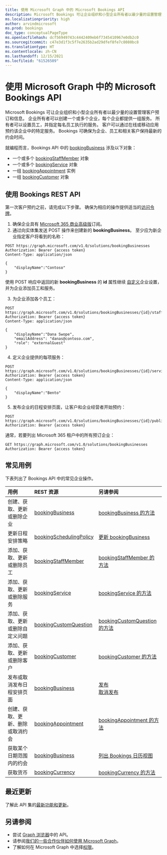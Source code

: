 ```yaml
---
title: 使用 Microsoft Graph 中的 Microsoft Bookings API
description: Microsoft Bookings 可让企业组织和小型企业所有者以最少量的设置管理客户预订和信息。
ms.localizationpriority: high
author: arvindmicrosoft
ms.prod: bookings
doc_type: conceptualPageType
ms.openlocfilehash: dcf56949743c4442409eb6f7345410967e0db2c0
ms.sourcegitcommit: c47e3d1f3c5f7e2635b2ad29dfef8fe7c8080bc8
ms.translationtype: HT
ms.contentlocale: zh-CN
ms.lasthandoff: 12/15/2021
ms.locfileid: "61526509"
---
```

# <a name="use-the-microsoft-bookings-api-in-microsoft-graph"></a>使用 Microsoft Graph 中的 Microsoft Bookings API

Microsoft Bookings 可让企业组织和小型企业所有者以最少量的设置管理客户预订和信息。 企业所有者可以创建一个或多个企业，每个企业都提供一组服务。 所有者可以设置员工，并指定每名员工执行的服务。 客户可以通过在线或移动应用预约该企业中的特定服务。 Bookings 可确保为企业、员工和相关客户保持最新的约会时间。

就编程而言，Bookings API 中的 [bookingBusiness](bookingbusiness.md) 涉及以下对象：

- 一个或多个 [bookingStaffMember](bookingstaffmember.md) 对象
- 一个或多个 [bookingService](bookingservice.md) 对象
- 一组 [bookingAppointment](bookingappointment.md) 实例
- 一组 [bookingCustomer](bookingcustomer.md) 对象

## <a name="using-the-bookings-rest-api"></a>使用 Bookings REST API

第一次客户预约之前，请完成以下步骤。 确保为相应的操作提供适当的[访问令牌](/graph/auth-overview)。

1. 确保企业具有 [Microsoft 365 商业高级版](https://products.office.com/en-us/business/office-365-business-premium)订阅。
2. 通过向实体集发送 POST 操作来创建新的 **bookingBusiness**。 至少应为新企业指定客户将看到的名称：
<!-- { "blockType": "ignored" } -->
```http
POST https://graph.microsoft.com/v1.0/solutions/bookingBusinesses
Authorization: Bearer {access token}
Content-Type: application/json

{
    "displayName":"Contoso"
}
```
使用 POST 响应中返回的新 **bookingBusiness** 的 **id** 属性继续 [自定义](../api/bookingbusiness-update.md)企业设置，并为企业添加员工和服务。

3. 为企业添加各个员工：
<!-- { "blockType": "ignored" } -->
```http
POST https://graph.microsoft.com/v1.0/solutions/bookingBusinesses/{id}/staffMembers
Authorization: Bearer {access token}
Content-Type: application/json

{
    "displayName":"Dana Swope",
    "emailAddress": "danas@contoso.com",
    "role": "externalGuest"
}
```
4. 定义企业提供的每项服务：
<!-- { "blockType": "ignored" } -->
```http
POST https://graph.microsoft.com/v1.0/solutions/bookingBusinesses/{id}/services
Authorization: Bearer {access token}
Content-Type: application/json

{
    "displayName":"Bento"
}
```
5. 发布企业的日程安排页面，让客户和企业经营者开始预约：
<!-- { "blockType": "ignored" } -->
```http
POST https://graph.microsoft.com/v1.0/solutions/bookingBusinesses/{id}/publish
Authorization: Bearer {access token}
```

通常，若要列出 Microsoft 365 租户中的所有预订企业：
<!-- { "blockType": "ignored" } -->
```http
GET https://graph.microsoft.com/v1.0/solutions/bookingBusinesses
Authorization: Bearer {access token}
```

## <a name="common-use-cases"></a>常见用例

下表列出了 Bookings API 中的常见企业操作。

| 用例        | REST 资源 | 另请参阅 |
|:---------------|:--------|:----------|
| 创建、获取、更新或删除企业 | [bookingBusiness](bookingbusiness.md) | [bookingBusiness 的方法](bookingbusiness.md#methods) |
| 更新日程安排策略 | [bookingSchedulingPolicy](bookingschedulingpolicy.md) | [更新 bookingBusiness](../api/bookingbusiness-update.md) |
| 添加、获取、更新或删除员工 | [bookingStaffMember](bookingstaffmember.md) | [bookingStaffMember 的方法](bookingstaffmember.md#methods)  |
| 添加、获取、更新或删除服务 | [bookingService](bookingservice.md) | [bookingService 的方法](bookingservice.md#methods)  |
| 添加、获取、更新或删除自定义问题 | [bookingCustomQuestion](bookingcustomquestion.md) | [bookingCustomQuestion 的方法](bookingcustomquestion.md#methods)  |
| 添加、获取、更新或删除客户 | [bookingCustomer](bookingcustomer.md) | [bookingCustomer 的方法](bookingcustomer.md#methods)  |
| 发布或取消发布日程安排页面 | [bookingBusiness](bookingbusiness.md) | [发布](../api/bookingbusiness-publish.md) <br> [取消发布](../api/bookingbusiness-unpublish.md) |
| 创建、获取、更新、删除或取消约会 | [bookingAppointment](bookingappointment.md) | [bookingAppointment 的方法](bookingappointment.md#methods)  |
| 获取某个日期范围内的约会 | [bookingBusiness](bookingbusiness.md) | [列出 Bookings 日历视图](../api/bookingbusiness-list-calendarview.md) |
| 获取货币 | [bookingCurrency](bookingcurrency.md) | [bookingCurrency 的方法](bookingcurrency.md#methods) |

## <a name="whats-new"></a>最近更新
了解此 API 集的[最新功能和更新](/graph/whats-new-overview)。

## <a name="see-also"></a>另请参阅

- 尝试 [Graph 浏览器](https://developer.microsoft.com/graph/graph-explorer)中的 API。
- 请参阅[我们的一些合作伙伴如何使用 Microsoft Graph](https://developer.microsoft.com/graph/partners)。
- 了解如何在 Microsoft Graph 中选择[权限](/graph/permissions-reference)。


